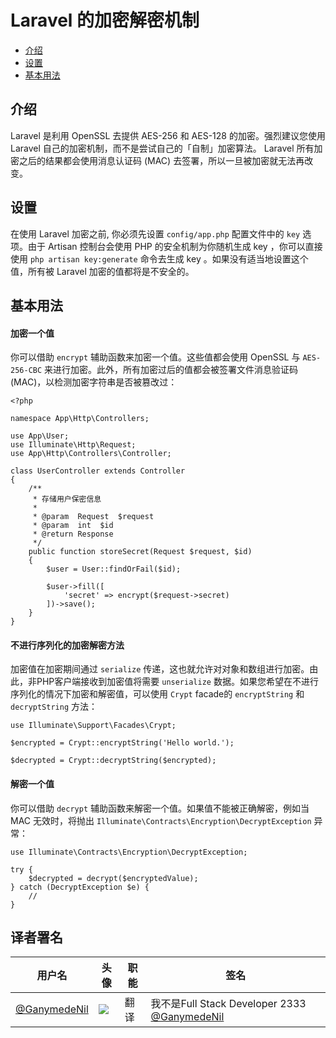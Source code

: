 # Laravel 的加密解密机制

- [介绍](#introduction)
- [设置](#configuration)
- [基本用法](#using-the-encrypter)

<a name="introduction"></a>
## 介绍

Laravel 是利用 OpenSSL 去提供 AES-256 和 AES-128 的加密。强烈建议您使用 Laravel 自己的加密机制，而不是尝试自己的「自制」加密算法。 Laravel 所有加密之后的结果都会使用消息认证码 (MAC) 去签署，所以一旦被加密就无法再改变。

<a name="configuration"></a>
## 设置

在使用 Laravel 加密之前, 你必须先设置 `config/app.php`  配置文件中的  `key` 选项。由于 Artisan 控制台会使用 PHP 的安全机制为你随机生成  key ，你可以直接使用  `php artisan key:generate`  命令去生成 key 。如果没有适当地设置这个值，所有被 Laravel 加密的值都将是不安全的。

<a name="using-the-encrypter"></a>
## 基本用法

#### 加密一个值

你可以借助  `encrypt`  辅助函数来加密一个值。这些值都会使用 OpenSSL 与 `AES-256-CBC` 来进行加密。此外，所有加密过后的值都会被签署文件消息验证码 (MAC)，以检测加密字符串是否被篡改过：

    <?php

    namespace App\Http\Controllers;

    use App\User;
    use Illuminate\Http\Request;
    use App\Http\Controllers\Controller;
    
    class UserController extends Controller
    {
        /**
         * 存储用户保密信息
         *
         * @param  Request  $request
         * @param  int  $id
         * @return Response
         */
        public function storeSecret(Request $request, $id)
        {
            $user = User::findOrFail($id);
    
            $user->fill([
                'secret' => encrypt($request->secret)
            ])->save();
        }
    }

#### 不进行序列化的加密解密方法

加密值在加密期间通过 `serialize` 传递，这也就允许对对象和数组进行加密。由此，非PHP客户端接收到加密值将需要 `unserialize`  数据。如果您希望在不进行序列化的情况下加密和解密值，可以使用 `Crypt` facade的 `encryptString` 和 `decryptString` 方法：

    use Illuminate\Support\Facades\Crypt;

    $encrypted = Crypt::encryptString('Hello world.');

    $decrypted = Crypt::decryptString($encrypted);

#### 解密一个值

你可以借助 `decrypt` 辅助函数来解密一个值。如果值不能被正确解密，例如当 MAC 无效时，将抛出 `Illuminate\Contracts\Encryption\DecryptException` 异常：

    use Illuminate\Contracts\Encryption\DecryptException;

    try {
        $decrypted = decrypt($encryptedValue);
    } catch (DecryptException $e) {
        //
    }
	
## 译者署名
| 用户名                                      | 头像                                       | 职能   | 签名                                       |
| ---------------------------------------- | ---------------------------------------- | ---- | ---------------------------------------- |
| [@GanymedeNil](https://github.com/GanymedeNil) | <img class="avatar-66 rm-style" src="https://dn-phphub.qbox.me/uploads/avatars/6859_1487055454.jpg?imageView2/1/w/100/h/100"> | 翻译   | 我不是Full Stack Developer 2333  [@GanymedeNil](http://weibo.com/jinhongyang) |
